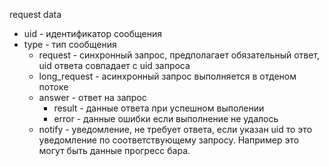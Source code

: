 request data

* uid - идентификатор сообщения
* type - тип сообщения
  * request - синхронный запрос, предполагает обязательный ответ, uid ответа совпадает с uid запроса
  * long_request - асинхронный запрос выполняется в отденом потоке
  * answer - ответ на запрос
    * result - данные ответа при успешном выполении
    * error - данные ошибки если выполнение не удалось
  * notify - уведомление, не требует ответа, если указан uid то это уведомление по соответствующему запросу. 
  Например это могут быть данные прогресс бара.